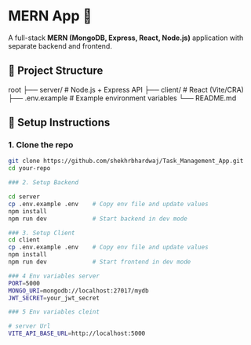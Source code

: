 # MERN App 🚀

A full-stack **MERN (MongoDB, Express, React, Node.js)** application with separate backend and frontend.


## 📂 Project Structure
root
├── server/ # Node.js + Express API
├── client/ # React (Vite/CRA)
├── .env.example # Example environment variables
└── README.md

## 🔧 Setup Instructions

### 1. Clone the repo
```bash
git clone https://github.com/shekhrbhardwaj/Task_Management_App.git
cd your-repo

### 2. Setup Backend

cd server
cp .env.example .env    # Copy env file and update values
npm install
npm run dev             # Start backend in dev mode

### 3. Setup Client
cd client
cp .env.example .env    # Copy env file and update values
npm install
npm run dev             # Start frontend in dev mode

### 4 Env variables server
PORT=5000
MONGO_URI=mongodb://localhost:27017/mydb
JWT_SECRET=your_jwt_secret

### 5 Env variables cleint

# server Url 
VITE_API_BASE_URL=http://localhost:5000




